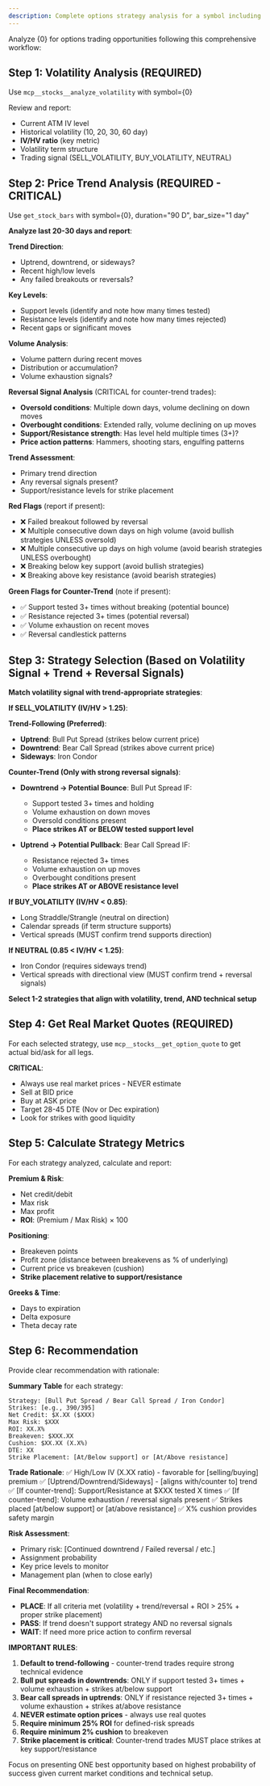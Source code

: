 ```yaml
---
description: Complete options strategy analysis for a symbol including volatility, trend, and strategy recommendations
---
```


Analyze {0} for options trading opportunities following this comprehensive workflow:

## Step 1: Volatility Analysis (REQUIRED)

Use `mcp__stocks__analyze_volatility` with symbol={0}

Review and report:
- Current ATM IV level
- Historical volatility (10, 20, 30, 60 day)
- **IV/HV ratio** (key metric)
- Volatility term structure
- Trading signal (SELL_VOLATILITY, BUY_VOLATILITY, NEUTRAL)

## Step 2: Price Trend Analysis (REQUIRED - CRITICAL)

Use `get_stock_bars` with symbol={0}, duration="90 D", bar_size="1 day"

**Analyze last 20-30 days and report**:

**Trend Direction**:
- Uptrend, downtrend, or sideways?
- Recent high/low levels
- Any failed breakouts or reversals?

**Key Levels**:
- Support levels (identify and note how many times tested)
- Resistance levels (identify and note how many times rejected)
- Recent gaps or significant moves

**Volume Analysis**:
- Volume pattern during recent moves
- Distribution or accumulation?
- Volume exhaustion signals?

**Reversal Signal Analysis** (CRITICAL for counter-trend trades):
- **Oversold conditions**: Multiple down days, volume declining on down moves
- **Overbought conditions**: Extended rally, volume declining on up moves
- **Support/Resistance strength**: Has level held multiple times (3+)?
- **Price action patterns**: Hammers, shooting stars, engulfing patterns

**Trend Assessment**:
- Primary trend direction
- Any reversal signals present?
- Support/resistance levels for strike placement

**Red Flags** (report if present):
- ❌ Failed breakout followed by reversal
- ❌ Multiple consecutive down days on high volume (avoid bullish strategies UNLESS oversold)
- ❌ Multiple consecutive up days on high volume (avoid bearish strategies UNLESS overbought)
- ❌ Breaking below key support (avoid bullish strategies)
- ❌ Breaking above key resistance (avoid bearish strategies)

**Green Flags for Counter-Trend** (note if present):
- ✅ Support tested 3+ times without breaking (potential bounce)
- ✅ Resistance rejected 3+ times (potential reversal)
- ✅ Volume exhaustion on recent moves
- ✅ Reversal candlestick patterns

## Step 3: Strategy Selection (Based on Volatility Signal + Trend + Reversal Signals)

**Match volatility signal with trend-appropriate strategies**:

**If SELL_VOLATILITY (IV/HV > 1.25)**:

**Trend-Following (Preferred)**:
- **Uptrend**: Bull Put Spread (strikes below current price)
- **Downtrend**: Bear Call Spread (strikes above current price)
- **Sideways**: Iron Condor

**Counter-Trend (Only with strong reversal signals)**:
- **Downtrend → Potential Bounce**: Bull Put Spread IF:
  - Support tested 3+ times and holding
  - Volume exhaustion on down moves
  - Oversold conditions present
  - **Place strikes AT or BELOW tested support level**

- **Uptrend → Potential Pullback**: Bear Call Spread IF:
  - Resistance rejected 3+ times
  - Volume exhaustion on up moves
  - Overbought conditions present
  - **Place strikes AT or ABOVE resistance level**

**If BUY_VOLATILITY (IV/HV < 0.85)**:
- Long Straddle/Strangle (neutral on direction)
- Calendar spreads (if term structure supports)
- Vertical spreads (MUST confirm trend supports direction)

**If NEUTRAL (0.85 < IV/HV < 1.25)**:
- Iron Condor (requires sideways trend)
- Vertical spreads with directional view (MUST confirm trend + reversal signals)

**Select 1-2 strategies that align with volatility, trend, AND technical setup**

## Step 4: Get Real Market Quotes (REQUIRED)

For each selected strategy, use `mcp__stocks__get_option_quote` to get actual bid/ask for all legs.

**CRITICAL**:
- Always use real market prices - NEVER estimate
- Sell at BID price
- Buy at ASK price
- Target 28-45 DTE (Nov or Dec expiration)
- Look for strikes with good liquidity

## Step 5: Calculate Strategy Metrics

For each strategy analyzed, calculate and report:

**Premium & Risk**:
- Net credit/debit
- Max risk
- Max profit
- **ROI**: (Premium / Max Risk) × 100

**Positioning**:
- Breakeven points
- Profit zone (distance between breakevens as % of underlying)
- Current price vs breakeven (cushion)
- **Strike placement relative to support/resistance**

**Greeks & Time**:
- Days to expiration
- Delta exposure
- Theta decay rate

## Step 6: Recommendation

Provide clear recommendation with rationale:

**Summary Table** for each strategy:
```
Strategy: [Bull Put Spread / Bear Call Spread / Iron Condor]
Strikes: [e.g., 390/395]
Net Credit: $X.XX ($XXX)
Max Risk: $XXX
ROI: XX.X%
Breakeven: $XXX.XX
Cushion: $XX.XX (X.X%)
DTE: XX
Strike Placement: [At/Below support] or [At/Above resistance]
```

**Trade Rationale**:
✅ High/Low IV (X.XX ratio) - favorable for [selling/buying] premium
✅ [Uptrend/Downtrend/Sideways] - [aligns with/counter to] trend
✅ [If counter-trend]: Support/Resistance at $XXX tested X times
✅ [If counter-trend]: Volume exhaustion / reversal signals present
✅ Strikes placed [at/below support] or [at/above resistance]
✅ X% cushion provides safety margin

**Risk Assessment**:
- Primary risk: [Continued downtrend / Failed reversal / etc.]
- Assignment probability
- Key price levels to monitor
- Management plan (when to close early)

**Final Recommendation**:
- **PLACE**: If all criteria met (volatility + trend/reversal + ROI > 25% + proper strike placement)
- **PASS**: If trend doesn't support strategy AND no reversal signals
- **WAIT**: If need more price action to confirm reversal

**IMPORTANT RULES**:
1. **Default to trend-following** - counter-trend trades require strong technical evidence
2. **Bull put spreads in downtrends**: ONLY if support tested 3+ times + volume exhaustion + strikes at/below support
3. **Bear call spreads in uptrends**: ONLY if resistance rejected 3+ times + volume exhaustion + strikes at/above resistance
4. **NEVER estimate option prices** - always use real quotes
5. **Require minimum 25% ROI** for defined-risk spreads
6. **Require minimum 2% cushion** to breakeven
7. **Strike placement is critical**: Counter-trend trades MUST place strikes at key support/resistance

Focus on presenting ONE best opportunity based on highest probability of success given current market conditions and technical setup.
